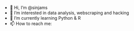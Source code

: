 - 👋 Hi, I’m @sinjams
- 👀 I’m interested in data analysis, webscraping and hacking
- 🌱 I’m currently learning Python & R
- 📫 How to reach me:
<!--- - 💞️ I’m looking to collaborate on ... --->
<!---
sinjams/sinjams is a ✨ special ✨ repository because its `README.md` (this file) appears on your GitHub profile.
You can click the Preview link to take a look at your changes.
--->
